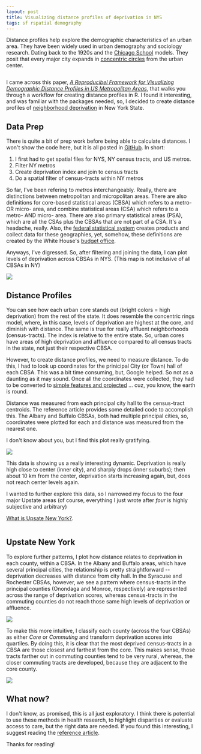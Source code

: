 ```yaml
---
layout: post
title: Visualizing distance profiles of deprivation in NYS
tags: sf rspatial demography
---
```




Distance profiles help explore the demographic characteristics of an urban area. They have been widely used in urban demography and sociology research. Dating back to the 1920s and the [Chicago School](https://en.wikipedia.org/wiki/Chicago_school_(sociology)) models. They posit that every major city expands in [concentric circles](https://transportgeography.org/?page_id=4908) from the urban center.

![<img src="https://iecastro.github.io/images/burgess_model.png" alt="Burgess Model" style="width: 400px;"/>](https://iecastro.github.io/images/burgess_model.png)


I came across this paper, [*A Reproducibel Framework for Visualizing Demographic Distance Profiles in US Metropolitan Areas*](https://link.springer.com/article/10.1007/s40980-018-0042-7), that walks you through a workflow for creating distance profiles in R. I found it interesting, and was familiar with the packages needed, so, I decided to create distance profiles of [neighborhood deprivation](https://towardsdatascience.com/a-census-based-deprivation-index-using-r-7aa738da697c) in New York State.  

## Data Prep

There is quite a bit of prep work before being able to calculate distances. I won't show the code here, but it is all posted in [GitHub](https://github.com/iecastro/NYS_CBSA). In short:

1. I first had to get spatial files for NYS, NY census tracts, and US metros. 
2. Filter NY metros
3. Create deprivation index and join to census tracts
4. Do a spatial filter of census-tracts within NY metros

So far, I've been refering to *metros* interchangeably. Really, there are distinctions between metropolitan and micropolitan areas. There are also definitions for core-based statistical areas (CBSA) which refers to a metro- OR micro- area, and combine statistical areas (CSA) which refers to a metro- AND micro- area. There are also primary statistical areas (PSA), which are all the CSAs plus the CBSAs that are not part of a CSA. It's a headache, really. Also, the [federal statistical system](https://en.wikipedia.org/wiki/Federal_Statistical_System_of_the_United_States) creates products and collect data for these geographies, yet, somehow, these definitions are created by the White House's [budget office](https://www.whitehouse.gov/sites/whitehouse.gov/files/omb/bulletins/2017/b-17-01.pdf).

Anyways, I've digressed. So, after filtering and joining the data, I can plot levels of deprivation across CBSAs in NYS. (This map is not inclusive of all CBSAs in NY)

![](https://github.com/iecastro/NYS_CBSA/blob/master/README_figs/README-unnamed-chunk-1-1.png)


## Distance Profiles

You can see how each urban core stands out (bright colors = high deprivation) from the rest of the state. It does resemble the concentric rings model, where, in this case, levels of deprivation are highest at the core, and diminish with distance. The same is true for really affluent neighborhoods (census-tracts). The index is relative to the entire state. So, urban cores have areas of high deprivation and affluence compared to all census tracts in the state, not just their respective CBSA. 

However, to create distance profiles, we need to measure distance. To do this, I had to look up coordinates for the prinicipal City (or Town) hall of each CBSA. This was a bit time consuming, but, Google helped. So not as a daunting as it may sound. Once all the coordinates were collected, they had to be converted to [simple features and projected](https://cran.r-project.org/web/packages/sf/vignettes/sf1.html#coordinate-reference-system) ... cuz, you know, the earth is round.

Distance was measured from each principal city hall to the census-tract centroids. The reference article provides some detailed code to accomplish this. The Albany and Buffalo CBSAs, both had multiple principal cities, so, coordinates were plotted for each and distance was measured from the nearest one. 

I don't know about you, but I find this plot really gratifying. 

![](https://github.com/iecastro/NYS_CBSA/blob/master/README_figs/README-unnamed-chunk-2-1.png)


This data is showing us a really interesting dynamic. Deprivation is really high close to center (inner city), and sharply drops (inner suburbs); then about 10 km from the center, deprivation starts increasing again, but, does not reach center levels again.

I wanted to further explore this data, so I narrowed my focus to the four major Upstate areas (of course, everything I just wrote after *four* is highly subjective and arbitrary) 

[What is Upsate New York?](https://www.washingtonpost.com/news/the-fix/wp/2016/04/19/so-what-is-upstate-new-york-exactly/?utm_term=.744abe9b3fe3).

![<img src="https://iecastro.github.io/images/biggie.png" alt="biggie" style="width: 400px;"/>](https://iecastro.github.io/images/biggie.png)


## Upstate New York

To explore further patterns, I plot how distance relates to deprivation in each county, within a CBSA. In the Albany and Buffalo areas, which have several principal cities, the relationship is pretty straightforward -- deprivation decreases with distance from city hall. In the Syracuse and Rochester CBSAs, however, we see a pattern where census-tracts in the principal counties (Onondaga and Monroe, respectively) are represented across the range of deprivation scores, whereas census-tracts in the commuting counties do not reach those same high levels of deprivation or affluence. 

![](https://github.com/iecastro/NYS_CBSA/blob/master/README_figs/README-unnamed-chunk-8-1.png)

To make this more intuitive, I classify each county (across the four CBSAs) as either *Core* or *Commuting* and transform deprivation scores into quartiles. By doing this, it is clear that the most deprived census-tracts in a CBSA are those closest and farthest from the core. This makes sense, those tracts farther out in commuting counties tend to be very rural, whereas, the closer commuting tracts are developed, because they are adjacent to the core county.

![](https://github.com/iecastro/NYS_CBSA/blob/master/README_figs/README-unnamed-chunk-7-1.png)

## What now?

I don't know, as promised, this is all just exploratory. I think there is potential to use these methods in health research, to highlight disparities or evaluate access to care, but the right data are needed. If you found this interesting, I suggest reading the [reference article](https://link.springer.com/article/10.1007/s40980-018-0042-7#Sec7). 

Thanks for reading!





